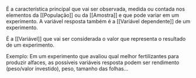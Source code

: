 É a característica principal que vai ser observada, medida ou contada nos elementos da [[População]] ou da [[Amostra]] e que pode variar em um experimento. A variável resposta também é a [[Variável dependente]] de um experimento.

É a [[Variável]] que vai ser considerada o valor que representa o resultado de um experimento.

Exemplo: Em um experimento que avaliou qual melhor fertilizantes para produzir alfaces, as possíveis variáveis resposta podem ser rendimento (peso/valor investido), peso, tamanho das folhas...